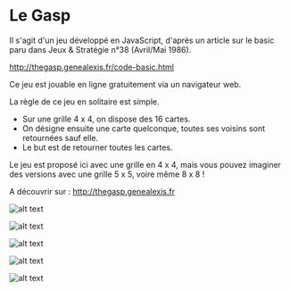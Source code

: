 # Le Gasp

Il s'agit d'un jeu développé en JavaScript, d'après un article sur le basic paru dans Jeux & Stratégie n°38 (Avril/Mai 1986).

http://thegasp.genealexis.fr/code-basic.html

Ce jeu est jouable en ligne gratuitement via un navigateur web.

La règle de ce jeu en solitaire est simple.

- Sur une grille 4 x 4, on dispose des 16 cartes.
- On désigne ensuite une carte quelconque, toutes ses voisins sont retournées sauf elle.
- Le but est de retourner toutes les cartes.

Le jeu est proposé ici avec une grille en 4 x 4, mais vous pouvez imaginer des versions avec une grille 5 x 5, voire même 8 x 8 !

A découvrir sur : http://thegasp.genealexis.fr


![alt text](http://thegasp.genealexis.fr/images/captures/thumbs/thegasp01.jpg)

![alt text](http://thegasp.genealexis.fr/images/captures/thumbs/thegasp02.jpg)

![alt text](http://thegasp.genealexis.fr/images/captures/thumbs/thegasp03.jpg)

![alt text](http://thegasp.genealexis.fr/images/captures/thumbs/thegasp04.jpg)

![alt text](http://thegasp.genealexis.fr/images/captures/thumbs/thegasp05jpg)